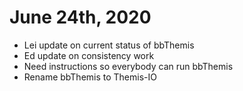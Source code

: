 # June 24th, 2020

- Lei update on current status of bbThemis
- Ed update on consistency work
- Need instructions so everybody can run bbThemis
- Rename bbThemis to Themis-IO 
